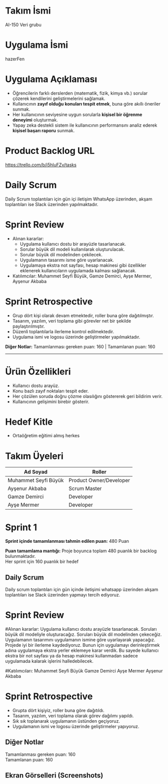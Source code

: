  # Takım İsmi  
AI-150 Veri grubu

# Uygulama İsmi  
hazerFen

# Uygulama Açıklaması
- Öğrencilerin farklı derslerden (matematik, fizik, kimya vb.) sorular çözerek kendilerini geliştirmelerini sağlamak.  
- Kullanıcının **zayıf olduğu konuları tespit etmek**, buna göre akıllı öneriler sunmak.  
- Her kullanıcının seviyesine uygun sorularla **kişisel bir öğrenme deneyimi** oluşturmak.  
- Yapay zeka destekli sistem ile kullanıcının performansını analiz ederek **kişisel başarı raporu** sunmak.

# Product Backlog URL
https://trello.com/b/i5hluFZv/tasks

# Daily Scrum
Daily Scrum toplantıları için gün içi iletişim WhatsApp üzerinden, akşam toplantıları ise Slack üzerinden yapılmaktadır.


# Sprint Review
- Alınan kararlar:
  - Uygulama kullanıcı dostu bir arayüzle tasarlanacak.
  - Sorular büyük dil modeli kullanılarak oluşturulacak.
  - Sorular büyük dil modelinden çekilecek.
  - Uygulamanın tasarımı isme göre uyarlanacak.
  - Uygulamaya ekstra not sayfası, hesap makinesi gibi özellikler eklenerek kullanıcıların uygulamada kalması sağlanacak.
- Katılımcılar: Muhammet Seyfi Büyük, Gamze Demirci, Ayşe Mermer, Ayşenur Akbaba

# Sprint Retrospective
- Grup dört kişi olarak devam etmektedir, roller buna göre dağıtılmıştır.
- Tasarım, yazılım, veri toplama gibi görevler net bir şekilde paylaştırılmıştır.
- Düzenli toplantılarla ilerleme kontrol edilmektedir.
- Uygulama ismi ve logosu üzerinde geliştirmeler yapılmaktadır.

**Diğer Notlar:** Tamamlanması gereken puan: 160 | Tamamlanan puan: 160

---

# Ürün Özellikleri
- Kullanıcı dostu arayüz.
- Konu bazlı zayıf noktaları tespit eder.
- Her çözülen soruda doğru çözme olasılığını göstererek geri bildirim verir.
- Kullanıcının gelişimini birebir gösterir.

# Hedef Kitle
- Ortaöğretim eğitimi almış herkes

# Takım Üyeleri

| Ad Soyad               | Roller                     |
|------------------------|----------------------------|
| Muhammet Seyfi Büyük   | Product Owner/Developer    |
| Ayşenur Akbaba         | Scrum Master               |
| Gamze Demirci          | Developer                  |
| Ayşe Mermer            | Developer                  |

# Sprint 1

**Sprint içinde tamamlanması tahmin edilen puan:** 480 Puan

**Puan tamamlama mantığı:** Proje boyunca toplam 480 puanlık bir backlog bulunmaktadır.  
Her sprint için 160 puanlık bir hedef

## Daily Scrum  
Daily scrum toplantıları için gün içinde iletişimi whatsapp üzerinden akşam toplantıları ise Slack üzerinden yapmayı tercih ediyoruz.


# Sprint Review  

#Alınan kararlar: Uygulama kullanıcı dostu arayüzle tasarlanacak. 
Soruları büyük dil modeliyle oluşturacağız. 
Soruları büyük dil modelinden çekeceğiz. 
Uygulamanın tasarımını uygulamanın ismine göre uyarlayarak yapacağız. 
Projede iyi bir ilerleme kaydediyoruz. 
Bunun için uygulamayı derinleştirmek adına uygulamaya ekstra yerler eklemeye karar verdik. 
Bu sayede kullanıcı ekstra bir not sayfası ya da hesap makinesi kullanmadan sadece uygulamada kalarak işlerini halledebilecek.
  
#Katılımcıları: Muhammet Seyfi Büyük
Gamze Demirci
Ayşe Mermer
Ayşenur Akbaba


# Sprint Retrospective
- Grupta dört kişiyiz, roller buna göre dağıtıldı.
- Tasarım, yazılım, veri toplama olarak görev dağılımı yapıldı.
- Sık sık toplanarak uygulamanın üstünden geçiyoruz.
- Uygulamanın ismi ve logosu üzerinde geliştirmeler yapıyoruz.


## Diğer Notlar  
Tamamlanması gereken puan: 160  
Tamamlanan puan: 160

## Ekran Görselleri (Screenshots)

